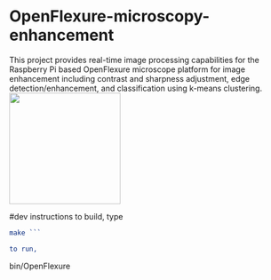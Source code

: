 # OpenFlexure-microscopy-enhancement
This project provides real-time image processing capabilities for the Raspberry Pi based OpenFlexure microscope platform for image enhancement including contrast and sharpness adjustment, edge detection/enhancement, and classification using k-means clustering.
<img src="https://openflexure.org/assets/ofm-photos/v7_side_view_crop.jpg" width="200" />


#dev instructions
to build, type 
```cmake . 
make ```

to run, 
``` 
bin/OpenFlexure
```